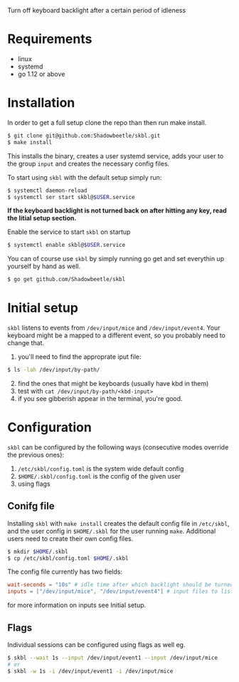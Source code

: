 Turn off keyboard backlight after a certain period of idleness

# Requirements

- linux
- systemd
- go 1.12 or above

# Installation

In order to get a full setup clone the repo than then run make install.

```sh
$ git clone git@github.com:Shadowbeetle/skbl.git
$ make install
```

This installs the binary, creates a user systemd service, adds your user to the group `input` and creates the necessary config files.

To start using `skbl` with the default setup simply run:

```sh
$ systemctl daemon-reload
$ systemctl ser start skbl@$USER.service
```

**If the keyboard backlight is not turned back on after hitting any key, read the Iitial setup section.**

Enable the service to start `skbl` on startup

```sh
$ systemctl enable skbl@$USER.service
```

You can of course use `skbl` by simply running go get and set everythin up yourself by hand as well.

```sh
$ go get github.com/Shadowbeetle/skbl
```

# Initial setup

`skbl` listens to events from `/dev/input/mice` and `/dev/input/event4`. Your keyboard might be a mapped to a different event, so you probably need to change that.

1. you'll need to find the approprate iput file:

```sh
$ ls -lah /dev/input/by-path/
```

2. find the ones that might be keyboards (usually have kbd in them)
3. test with `cat /dev/input/by-path/<kbd-input>`
4. if you see gibberish appear in the terminal, you're good.

# Configuration

`skbl` can be configured by the following ways (consecutive modes override the previous ones):

1. `/etc/skbl/config.toml` is the system wide default config
2. `$HOME/.skbl/config.toml` is the config of the given user 
3. using flags

## Conifg file

Installing `skbl` with `make install` creates the default config file in `/etc/skbl`, and the user config in `$HOME/.skbl` for the user running `make`. Additional users need to create their own config files.

```sh
$ mkdir $HOME/.skbl
$ cp /etc/skbl/config.toml $HOME/.skbl
```

The config file currently has two fields: 

```toml
wait-seconds = "10s" # idle time after which backlight should be turned off
inputs = ["/dev/input/mice", "/dev/input/event4"] # input files to listen to
```

for more information on inputs see Initial setup.

## Flags

Individual sessions can be configured using flags as well eg.

```sh
$ skbl --wait 1s --input /dev/input/event1 --input /dev/input/mice
# or
$ skbl -w 1s -i /dev/input/event1 -i /dev/input/mice
```


